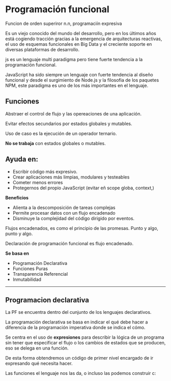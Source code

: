 # Programación funcional 

Funcion de orden superiror n.n, programaciín expresiva

Es un viejo conocido del mundo del desarrollo, pero en los últimos años está cogiendo tracción gracias a la emergencia de arquitecturas reactivas, el uso de esquemas funcionales en Big Data y el creciente soporte en diversas plataformas de desarrollo.

js es un lenguaje multi paradigma pero tiene fuerte tendencia a la programación funcional.

JavaScript ha sido siempre un lenguaje con fuerte tendencia al diseño funcional y desde el surgimiento de Node.js y la filosofia de los paquetes NPM, este paradigma es uno de los más importantes en el lenguaje.

## Funciones 

Abstraer el control de flujo y las opereaciones de una aplicación.

Evitar efectos secundarios por estados globales y mutables.

Uso de caso es la ejecución de un operador ternario.

**No se trabaja** con estados globales o mutables.

## Ayuda en:

* Escribir código más expresivo.
* Crear aplicaciones más limpias, modulares y testeables
* Cometer menos errores
* Protegernos del propio JavaScript (evitar eñ scope globa, context,)

**Beneficios**

* Alienta a la descomposición de tareas complejas
* Permite procesar datos con un flujo encadenado
* Disminuye la complejidad del código dirigido por eventos.

Flujos encadenados, es como el principio de las promesas. Punto y algo, punto y algo.

Declaración de programación funcional es flujo encadenado.

**Se basa en**

* Programación Declarativa
* Funciones Puras
* Transparencia Referencial
* Inmutabilidad

<hr>

## Programacion declarativa

La PF se encuentra dentro del cunjunto de los lenguajes declarativos.

La programación declarativa se basa en indicar el qué debe hacer a diferencia de la programación imperativa donde se indica el cómo.

Se centra en el uso de **expresiones** para describir la lógica de un programa sin tener que especificar el flujo o los cambios de estados que se producen, eso se delega en una función.

De esta forma obtendremos un código de primer nivel encargado de ir expresando qué necesita hacer.

Las funciones el lenguaje nos las da, o incluso las podemos construir c: